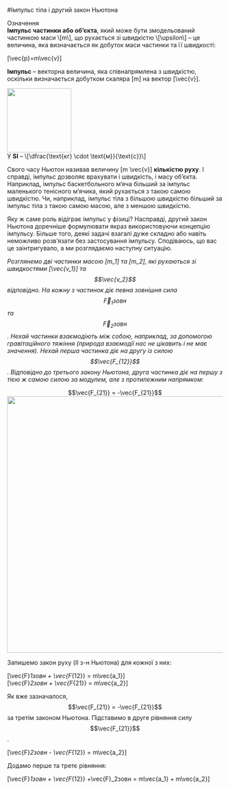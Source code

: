 #Iмпульс тiла і другий закон Ньютона

<div class="eoz-wrap">
<span class="eoz">Означення</span>
<div class="eoz-text">
<b>Iмпульс частинки або об’єкта</b>, який може бути змодельований частинкою маси \[m\], що рухається зi швидкiстю \[\upsilon\] – це величина, яка визначається як добуток
маси частинки та її швидкостi:

\[\vec{p}=m\vec{v}\] 
<p></p>

<b>Iмпульс</b> – векторна величина, яка спiвнапрямлена з швидкiстю, оскільки визначається добутком скаляра \[m\] на вектор \[\vec{v}\].

<div class="space"><img class="image" width="150"  src="https://rawgit.com/chudaol/ed-era-book-physics/master/images/chapter_7/S1-1.png"></div>
<span class="p1">У <b>SI</b></span> – \[\dfrac{\text{кг} \cdot \text{м}}{\text{с}}\]
</div>
</div>

Свого часу Ньютон називав величину \[m \vec{v}\] <b>кiлькiстю руху</b>. I справдi, iмпульс
дозволяє врахувати i швидкiсть, i масу об’єкта. Наприклад, iмпульс баскетбольного
м’яча бiльший за iмпульс маленького тенiсного м’ячика, який рухається з такою самою
швидкiстю. Чи, наприклад, iмпульс тiла з бiльшою швидкiстю бiльший за iмпульс
тiла з такою самою масою, але з меншою швидкiстю.
<p>Яку ж саме роль вiдiграє iмпульс у фiзицi? Насправдi, другий закон Ньютона
доречнiше формулювати якраз використовуючи концепцiю iмпульсу. Бiльше того, деякi задачi взагалi дуже складно або навiть неможливо розв’язати без застосування
iмпульсу. Сподiваюсь, що вас це заiнтригувало, а ми розглядаємо наступну ситуацiю.</p>


<i>Розглянемо двi частинки масою \[m_1\] та \[m_2\], якi рухаються зi швидкостями \[\vec{v_1}\]
та $$\vec{v_2}$$ вiдповiдно. На кожну з частинок дiє певна зовнiшня сила $$\vec{F}_1зовн$$ та $$\vec{F}_2зовн$$.
Нехай частинки взаємодiють мiж собою, наприклад, за допомогою гравiтацiйного тяжiння (природа взаємодiї нас не цiкавить i не має значення). Нехай перша
частинка дiє на другу iз силою $$\vec{F_{12}}$$. Вiдповiдно до третього закону Ньютона, друга частинка дiє на першу з тiєю ж самою силою за модулем, але з протилежним напрямком:</i>

<div align="center">$$\vec{F_{21}} = -\vec{F_{21}}$$</div>


<div class="space"><img class="image" width="600"  src="https://rawgit.com/chudaol/ed-era-book-physics/master/images/chapter_7/S2-1.png"></div>

Запишемо закон руху (II з-н Ньютона) для кожної з них:

\[\vec{F}_1зовн + \vec{F_{12}} = m\vec{a_1}\] <br>
\[\vec{F}_2зовн + \vec{F_{21}} = m\vec{a_2}\]

Як вже зазначалося,$$\vec{F_{21}} = -\vec{F_{21}}$$ за третiм законом Ньютона. Пiдставимо в друге рівняння силу $$\vec{F_{21}}$$.

\[\vec{F}_2зовн - \vec{F_{12}} = m\vec{a_2}\]

Додамо перше та третє рівняння:

\[\vec{F}_1зовн + \vec{F_{12}} +\vec{F}_2зовн = m\vec{a_1} + m\vec{a_2}\]